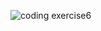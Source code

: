 ![coding exercise6](https://github.com/user-attachments/assets/08592262-6b2b-4099-8cab-5d770bb78f06)

